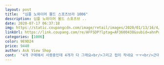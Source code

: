 ```yaml
---
layout: post 
title:  "심플 노와이어 몰드 스포츠브라 1006" 
description: 심플 노와이어 몰드 스포츠브 ..
date: 2020-07-17 06:37:18 
img: https://static.coupangcdn.com/image/retail/images/2020/01/13/16/4/680af9c6-4b9d-4d01-9c20-7a22e067dbd9.jpg 
linkUrl: https://link.coupang.com/re/AFFSDP?lptag=AF3600438&subid=ahnPublicAsk&pageKey=1176413484&itemId=2155302162&vendorItemId=70153557100&traceid=V0-113-805a986f8762fe08 
categories: [1006] 
color: 9E9D24 
price: 9440 
author: Ask View Shop 
cont:  "4개 구매해서 사용중인데 4개가 다 그래요<br/>그리고 컵이 작네요 ㅜㅜ<br/>근대 몇번 안입어서 겨드랑이 아래쪽부분이<br/>더운날은 힘들더라고요.<br/><br/>밤에 입고 자도 불편하지 않은 브라를 찾고 찾다 이 상품도 그냥 한번 사볼까 하고 구입했는데 왠걸 너무 조아요 그동안 썻던 다른 노라인브라들은 빨면 안에 캡 분리되서 진짜 짜증 났는데 이건 일체형이라 빠지고 말고 할것도 없고 그리고 가슴 큰 사람들 노라인 입으면 가슴 완전 쳐져서 집 말고는 못입고 다녔는데 이건 나름 밑에를 잘 받쳐줘서 봉긋하게 올라와서 가슴 모양이 나름 이뻐요 (평소사이즈85C)입을때 허리 숙여서 가슴 쳐지게 만들어서 입어주면 싹 감싸져요 진짜 사본 노라인 브라 중엔 최고에요 컵이 조금 작긴한대 그것 땜에 불편하진 않아요 암튼 너무 편해서 3개 더 구입했어요 ^^ 이제 얼집 등원시킬때 속옷까지 갈아 입는 번거로움 없는것만 해도 굿입니당!!<br/>베이지 사려다 품절되어 라벤더 색상으로 샀어요.<br/><br/>별 하나 뺀 이유는.<br/>.<br/><br/>보풀이 많이생기네요<br/>제가 속옷 비침을 불편해 해서 한여름에도 런닝(?) 꼭 껴입는데,<br/>캡 형들은 세탁시 힘든데 몰드형이라 더 얇고 세탁도 편리합니다.<br/><br/>컵 사이즈가 큰 버전으로도 나왔으면 좋겠어요.<br/><br/>편하긴 진짜 편해요<br/>흰 상의 안에 입어도 별로 비치지 않아 좋아요.<br/><br/>" 
---
```

